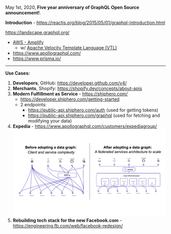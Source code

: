 May 1st, 2020, **Five year anniversary of GraphQL Open Source announcement!**.

**Introduction** - https://reactjs.org/blog/2015/05/01/graphql-introduction.html

https://landscape.graphql.org/
  * [AWS - Amplify](https://aws.amazon.com/amplify/)
    * w/ [Apache Velocity Template Language (VTL)](https://docs.aws.amazon.com/appsync/latest/devguide/resolver-mapping-template-reference-overview.html)
  * https://www.apollographql.com/ 
  * https://www.prisma.io/

---

**Use Cases:**
1. **Developers**, GitHub: https://developer.github.com/v4/
2. **Merchants**, Shopify: https://shopify.dev/concepts/about-apis 
3. **Modern Fulfillment as Service** - https://shiphero.com/
    * https://developer.shiphero.com/getting-started
    * 2 endpoints:
        * https://public-api.shiphero.com/auth  (used for getting tokens)
        * https://public-api.shiphero.com/graphql (used for fetching and modifying your data)     
4. **Expedia** - https://www.apollographql.com/customers/expediagroup/
![](https://github.com/ankumar/Architecture/blob/master/images/GraphQL.png)
5. **Rebuilding tech stack for the new Facebook.com** - https://engineering.fb.com/web/facebook-redesign/
   






